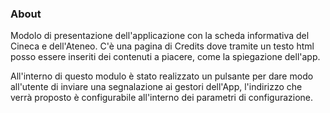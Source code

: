 ### About
Modolo di presentazione dell'applicazione con la scheda informativa del Cineca e dell'Ateneo. 
C'è una pagina di Credits dove tramite un testo html posso essere inseriti dei contenuti a piacere, come la spiegazione dell'app.

All'interno di questo modulo è stato realizzato un pulsante per dare modo all'utente di inviare una segnalazione ai gestori dell'App, l'indirizzo che verrà proposto è configurabile all'interno dei parametri di configurazione.


